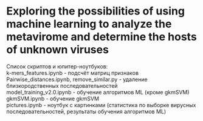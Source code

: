 # Exploring the possibilities of using machine learning to analyze the metavirome and determine the hosts of unknown viruses

Список скриптов и юпитер-ноутбуков: <br />
k-mers_features.ipynb -  подсчёт матриц признаков <br />
Pairwise_distances.ipynb, remove_similar.py -  удаление близкородственных последовательностей <br />
model_training_v2.0.ipynb - обучение алгоритмов ML (кроме gkmSVM) <br />
gkmSVM.ipynb - обучение gkmSVM <br />
pictures.ipynb - ноутбук с картинками (статистика по выборке вирусных последовательностей, результаты обучения алгоритмов ML) <br />
